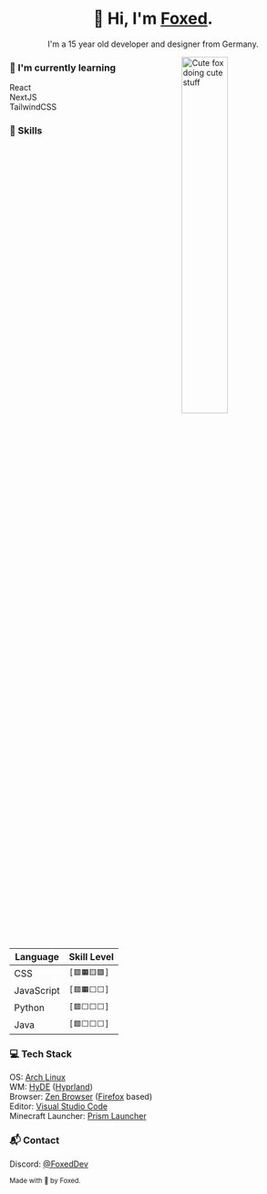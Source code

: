 <h1 align="center">👋 Hi, I'm  <a href="">Foxed</a>.</h1>
<p align="center">I'm a 15 year old developer and designer from Germany.</p>

<img  src="https://minecraft.wiki/images/Fox_Faceplant.gif" alt="Cute fox doing cute stuff" width="40%" align="right" />

### 🌱 I'm currently learning

React  
NextJS  
TailwindCSS  

### 🌟 Skills

| Language   | Skill Level  |
| ---------- | ------------ |
| CSS        | `[🟥🟧🟨🟩]` |
| JavaScript | `[🟥🟧⬜⬜]` |
| Python     | `[🟥⬜⬜⬜]` |
| Java       | `[🟥⬜⬜⬜]` |

### 💻 Tech Stack

OS: [Arch Linux](https://archlinux.org/)  
WM: [HyDE](https://hydeproject.pages.dev/) ([Hyprland](https://hypr.land/))  
Browser: [Zen Browser](https://zen-browser.app/) ([Firefox](https://www.firefox.com/) based)  
Editor: [Visual Studio Code](https://code.visualstudio.com/)  
Minecraft Launcher: [Prism Launcher](https://prismlauncher.org/)

### 📬 Contact

Discord: [@FoxedDev]()

<sub>Made with 💜 by Foxed.</sub>
